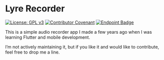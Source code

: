 # Lyre Recorder

[![License: GPL v3](https://img.shields.io/badge/License-GPLv3-blue.svg)](https://www.gnu.org/licenses/gpl-3.0)
[![Contributor Covenant](https://img.shields.io/badge/Contributor%20Covenant-2.1-4baaaa.svg)](CODE_OF_CONDUCT.md)
[![Endpoint Badge](https://img.shields.io/endpoint?url=https%3A%2F%2Fplay.cuzi.workers.dev%2Fplay%3Fi%3Dcom.sd.euterpe%26l%3D%24name%26m%3D%24installs%2520installs&color=%23d72e53&label=Google%20Play)](https://play.google.com/store/apps/details?id=com.sd.euterpe)

This is a simple audio recorder app I made a few years ago when I was learning Flutter and mobile development.

I’m not actively maintaining it, but if you like it and would like to contribute, feel free to drop me a line.
